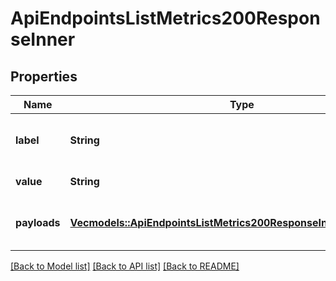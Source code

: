# ApiEndpointsListMetrics200ResponseInner

## Properties
Name | Type | Description | Notes
------------ | ------------- | ------------- | -------------
**label** | **String** | If the value is empty, use the value as the label | [optional] [default to None]
**value** | **String** | The value of the option. | 
**payloads** | [**Vec<models::ApiEndpointsListMetrics200ResponseInnerPayloadsInner>**](api_endpoints_list_metrics_200_response_inner_payloads_inner.md) | Configuration parameters of the payload. | 

[[Back to Model list]](../README.md#documentation-for-models) [[Back to API list]](../README.md#documentation-for-api-endpoints) [[Back to README]](../README.md)


